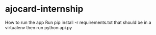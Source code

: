 # ajocard-internship
How to run the app
Run pip install -r requirements.txt 
that should be in a virtualenv
then run python api.py
